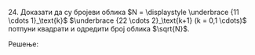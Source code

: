 $24.$ Доказати да су бројеви облика $N = \displaystyle \underbrace {11 \cdots 1}_\text{k}$ $\underbrace {22 \cdots 2}_\text{k+1}  (k = 0,1 \cdots)$ потпуни квадрати и одредити број облика $\sqrt{N}$. 


Решење:


